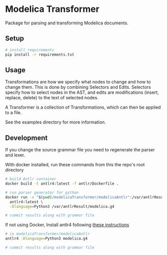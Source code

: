 # Modelica Transformer
Package for parsing and transforming Modelica documents.

## Setup
```bash
# install requirements
pip install -r requirements.txt
```

## Usage
Transformations are how we specify what nodes to change and how to change them. This is done by combining Selectors and Edits. Selectors specify how to select nodes in the AST, and edits are modifications (insert, replace, delete) to the text of selected nodes.

A Transformer is a collection of Transformations, which can then be applied to a file.

See the examples directory for more information.

## Development
If you change the source grammar file you need to regenerate the parser and lexer.

With docker installed, run these commands from this the repo's root directory
```bash
# build Antlr container
docker build -t antlr4:latest -f antlr/Dockerfile .

# run parser generator for python
docker run -v "$(pwd)/modelicaTransformer/modelicaAntlr":/var/antlrResult \
  antlr4:latest \
  -Dlanguage=Python3 /var/antlrResult/modelica.g4

# commit results along with grammar file
```

If not using Docker, Install antlr4 following [these instructions](https://github.com/antlr/antlr4/blob/master/doc/getting-started.md#installation)
```bash
# in modelicaTransformer/modelicaAntlr
antlr4 -Dlanguage=Python3 modelica.g4

# commit results along with grammar file
```

